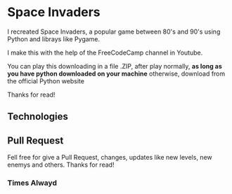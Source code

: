 <h1>Space Invaders</h1>

<p>I recreated Space Invaders, a popular game between 80's and 90's using Python and librays like Pygame.</p>
<p>I make this with the help of the FreeCodeCamp channel in Youtube.</p>
<p>You can play this downloading in a file .ZIP, after play normally, <b>as long as you have python downloaded on your machine</b> otherwise, download from the official Python website</p>
<p>Thanks for read!</p>

<h2>Technologies</h2>

  
<h2>Pull Request</h2>
<p>Fell free for give a Pull Request, changes, updates like new levels, new enemys and others. Thanks for read!</p>

<h3>Times Alwayd</h3>
